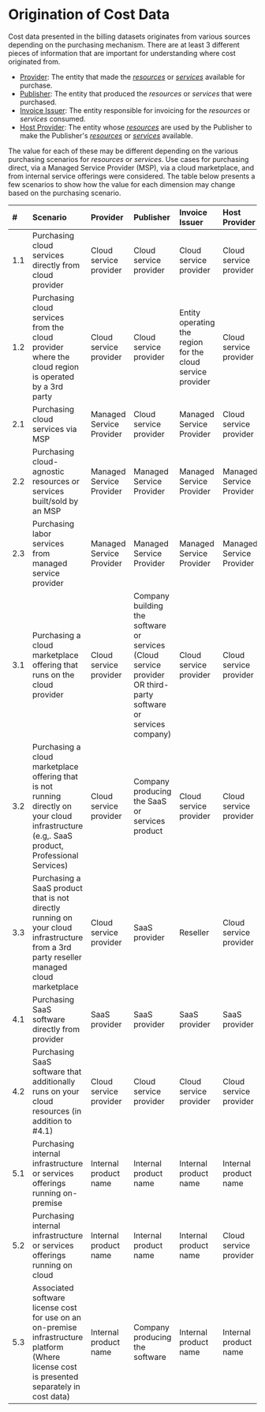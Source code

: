 # Origination of Cost Data

Cost data presented in the billing datasets originates from various sources depending on the purchasing mechanism. There are at least 3 different pieces of information that are important for understanding where cost originated from.

* [Provider](#provider): The entity that made the [*resources*](#glossary:resource) or [*services*](#glossary:service) available for purchase.
* [Publisher](#publisher): The entity that produced the *resources* or *services* that were purchased.
* [Invoice Issuer](#invoiceissuer): The entity responsible for invoicing for the *resources* or *services* consumed.
* [Host Provider](#hostprovider): The entity whose [*resources*](#glossary:resource) are used by the Publisher to make the Publisher's [*resources*](#glossary:resource) or [*services*](#glossary:service) available.

The value for each of these may be different depending on the various purchasing scenarios for *resources* or *services*. Use cases for purchasing direct, via a Managed Service Provider (MSP), via a cloud marketplace, and from internal service offerings were considered. The table below presents a few scenarios to show how the value for each dimension may change based on the purchasing scenario.

| #   | Scenario | Provider | Publisher | Invoice Issuer | Host Provider |
|:----|:---------|:---------|:----------|:---------------|:---------------|
| 1.1 | Purchasing cloud services directly from cloud provider                                                                                        | Cloud service provider   | Cloud service provider                                                                                                 | Cloud service provider   | Cloud service provider |
| 1.2 | Purchasing cloud services from the cloud provider where the cloud region is operated by a 3rd party                                           | Cloud service provider   | Cloud service provider                                                                                                 | Entity operating the region for the cloud service provider | Cloud service provider |
| 2.1 | Purchasing cloud services via MSP                                                                                                             | Managed Service Provider | Cloud service provider                                                                                                 | Managed Service Provider                                   | Cloud service provider |
| 2.2 | Purchasing cloud-agnostic resources or services built/sold by an MSP                                                                      | Managed Service Provider | Managed Service Provider                                                                                               | Managed Service Provider                                   | Managed Service Provider |
| 2.3 | Purchasing labor services from managed service provider                                                                                       | Managed Service Provider | Managed Service Provider                                                                                               | Managed Service Provider                                   | Managed Service Provider |
| 3.1 | Purchasing a cloud marketplace offering that runs on the cloud provider                                                                       | Cloud service provider   | Company building the software or services (Cloud service provider OR third-party software or services company) | Cloud service provider                                     | Cloud service provider |
| 3.2 | Purchasing a cloud marketplace offering that is not running directly on your cloud infrastructure (e.g,. SaaS product, Professional Services) | Cloud service provider   | Company producing the SaaS or services product                                                                         | Cloud service provider                                     | Cloud service provider |
| 3.3 | Purchasing a SaaS product that is not directly running on your cloud infrastructure from a 3rd party reseller managed cloud marketplace       | Cloud service provider   | SaaS provider                                                                                                          | Reseller                                                   | Cloud service provider |
| 4.1 | Purchasing SaaS software directly from provider                                                                                               | SaaS provider            | SaaS provider                                                                                                          | SaaS provider                                              | SaaS provider |
| 4.2 | Purchasing SaaS software that additionally runs on your cloud resources (in addition to #4.1)                                                 | Cloud service provider   | Cloud service provider                                                                                                 | Cloud service provider                                     | Cloud service provider |
| 5.1 | Purchasing internal infrastructure or services offerings running on-premise                                                               | Internal product name    | Internal product name                                                                                                  | Internal product name                                      | Internal product name |
| 5.2 | Purchasing internal infrastructure or services offerings running on cloud                                                                 | Internal product name    | Internal product name                                                                                                  | Internal product name                                      | Cloud service provider |
| 5.3 | Associated software license cost for use on an on-premise infrastructure platform (Where license cost is presented separately in cost data)   | Internal product name    | Company producing the software                                                                                         | Internal product name                                      | Internal product name |
